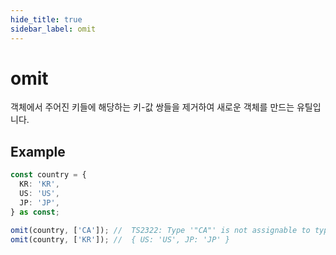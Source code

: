 ```yaml
---
hide_title: true
sidebar_label: omit
---
```


# omit

객체에서 주어진 키들에 해당하는 키-값 쌍들을 제거하여 새로운 객체를 만드는 유틸입니다.

## Example

```typescript
const country = {
  KR: 'KR',
  US: 'US',
  JP: 'JP',
} as const;

omit(country, ['CA']); //  TS2322: Type '"CA"' is not assignable to type '"KR" | "US" | "JP"'
omit(country, ['KR']); //  { US: 'US', JP: 'JP' }
```
